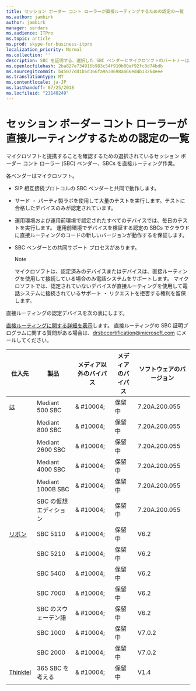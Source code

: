 ```yaml
---
title: セッション ボーダー コント ローラーが直接ルーティングするための認定の一覧
ms.author: jambirk
author: jambirk
manager: serdars
ms.audience: ITPro
ms.topic: article
ms.prod: skype-for-business-itpro
localization_priority: Normal
ms.collection: ''
description: SBC を証明する、選択した SBC ベンダーとマイクロソフトのパートナーは、直接ルーティング機能します。
ms.openlocfilehash: 2ba827e734916b983c54f910b00af92fc8d74bdb
ms.sourcegitcommit: b45077dd1b5d366fa9a30698aa66ed4b13264eee
ms.translationtype: MT
ms.contentlocale: ja-JP
ms.lasthandoff: 07/25/2018
ms.locfileid: "21148249"
---
```

# <a name="list-of-session-border-controllers-certified-for-direct-routing"></a>セッション ボーダー コント ローラーが直接ルーティングするための認定の一覧

マイクロソフトと提携することを確認するための選択されているセッション ボーダー コント ローラー (SBC) ベンダー、SBCs を直接ルーティング作業。 

各ベンダーはマイクロソフト。 

- SIP 相互接続プロトコルの SBC ベンダーと共同で動作します。
- サード ・ パーティ製ラボを使用して大量のテストを実行します。テストに合格したデバイスのみが認定されています。 
- 運用環境および運用前環境で認定されたすべてのデバイスでは、毎日のテストを実行します。 運用前環境でデバイスを検証する認定の SBCs でクラウドに直接ルーティングのコードの新しいバージョンが動作するを保証します。 
- SBC ベンダーとの共同サポート プロセスがあります。
 

  > [!NOTE]
  > マイクロソフトは、認定済みのデバイスまたはデバイスは、直接ルーティングを使用して接続している場合のみ電話システムをサポートします。 マイクロソフトでは、認定されていないデバイスが直接ルーティングを使用して電話システムに接続されているサポート ・ リクエストを拒否する権利を留保します。 

直接ルーティングの認定デバイスを次の表にします。 

[直接ルーティングに関する詳細を表示](https://aka.ms/dr)します。 直接ルーティングの SBC 証明プログラムに関する質問がある場合は、drsbccertification@microsoft.com にメールしてください。


|仕入先  |製品  |メディア以外のバイパス  |メディアのバイパス  |ソフトウェアのバージョン|
|---------|---------|---------|---------|---------|
|[は](https://www.audiocodes.com/solutions-products/products/products-for-microsoft-365/sbcs-media-gateways)    |   Mediant 500 SBC       |    & #10004;     |    保留中      |     7.20A.200.055     |
|  |   Mediant 800 SBC       |    & #10004;      |     保留中    |      7.20A.200.055    |
|     |      Mediant 2600 SBC    |     & #10004;     |    保留中     |    7.20A.200.055      |
|     |   Mediant 4000 SBC       |     & #10004;     |    保留中     |    7.20A.200.055      |
|     |    Mediant 1000B SBC   |    & #10004;      |  保留中       |    7.20A.200.055   |
|     |   SBC の仮想エディション    |   & #10004;   |保留中         |     7.20A.200.055     |
|[リボン](https://ribboncommunications.com/solutions/enterprise-solutions/microsoft-skype-business)     | SBC 5110    |    & #10004;      |   保留中      |     V6.2     |
|     |SBC 5210     |     & #10004;     |    保留中     |    V6.2      |
|     | SBC 5400     |    & #10004;  |    保留中     |   V6.2    |
|     |SBC 7000     |     & #10004;  |    保留中     |    V6.2      |
|     | SBC のスウェーデン語  |   & #10004;    |    保留中     |    V6.2      |
|     |SBC 1000   |     & #10004;   |     保留中    |    V7.0.2   |& #10004; 
|     | SBC 2000    |     & #10004;   |    保留中     |    V7.0.2      |
|[Thinktel](https://www.thinktel.ca/services/think-365/think-365-overview/)     |    365 SBC を考える      |  & #10004;       |    保留中     |   V1.4       |
|     |         |         |         |         |
